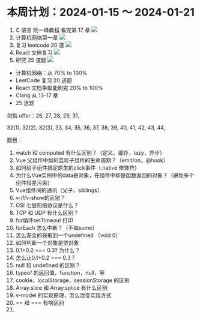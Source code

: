 # 本周计划：2024-01-15 ～ 2024-01-21

1. C 语言 阮一峰教程 看完第 17 章 ![](https://progress-bar.dev/0/?title=Progress&width=120&color=babaca)
2. 计算机网络第一章 ![](https://progress-bar.dev/70/?title=Progress&width=120&color=babaca)
3. 复习 leetcode 20 道 ![](https://progress-bar.dev/0/?title=Progress&width=120&color=babaca)
4. React 文档复习 ![](https://progress-bar.dev/20/?title=Progress&width=120&color=babaca)
5. 研究 25 道题 ![](https://progress-bar.dev/20/?title=Progress&width=120&color=babaca)

- 计算机网络：从 70% to 100%
- LeetCode 复习 20 道题
- React 文档争取能刷完 20% to 100%
- Clang 从 13-17 章
- 25 道题

剑指 offer：26, 27, 28, 29, 31,

 32(1), 32(2), 32(3), 33, 34, 35, 36, 37, 38, 39, 40, 41, 42, 43, 44,

题目：
1. watch 和 computed 有什么区别？（定义，缓存，lazy，异步）
2. Vue 父组件中如何监听子组件的生命周期？（emit/on，@hook）
3. 如何给子组件绑定原生的click事件（.native 修饰符）
4. 为什么Vue实例中的data是对象，在组件中却是函数返回的对象？（避免多个组件较差污染）
5. Vue组件间的通讯（父子，siblings）
6. v-if/v-show的区别？
7. OSI 七层网络协议是什么？
8. TCP 和 UDP 有什么区别？
9. for循环setTimeout 打印
10. forEach 怎么中断？（不如some）
11. 怎么安全的获取到一个undefined （void 0）
12. 如何判断一个对象是空对象
13. 0.1+0.2 === 0.3? 为什么？
14. 怎么让0.1+0.2 === 0.3？
15. null 和 undefined 的区别？
16. typeof 的返回值，function，null，等
17. cookie，localStorage，sessionStorage 的区别
18. Array.slice 和 Array.splice 有什么区别
19. v-model 的实现原理，怎么改变实现方式
20. == 和 === 有啥区别
21. 




